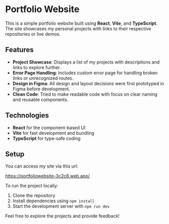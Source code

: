 # Portfolio Website

This is a simple portfolio website built using **React**, **Vite**, and **TypeScript**. The site showcases my personal projects with links to their respective repositories or live demos.

## Features

- **Project Showcase**: Displays a list of my projects with descriptions and links to explore further.
- **Error Page Handling**: Includes custom error page for handling broken links or unrecognized routes.
- **Design in Figma**: All design and layout decisions were first prototyped in Figma before development.
- **Clean Code**: Tried to make readable code with focus on clear naming and reusable components.

## Technologies

- **React** for the component-based UI
- **Vite** for fast development and bundling
- **TypeScript** for type-safe coding

## Setup

You can access my site via this url:

https://portfoliowebsite-3c2c8.web.app/

To run the project locally:

1. Clone the repository
2. Install dependencies using `npm install`
3. Start the development server with `npm run dev`


Feel free to explore the projects and provide feedback!
